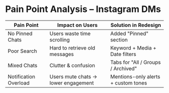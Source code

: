 # Pain Point Analysis – Instagram DMs

| Pain Point | Impact on Users | Solution in Redesign |
|------------|----------------|-----------------------|
| No Pinned Chats | Users waste time scrolling | Added "Pinned" section |
| Poor Search | Hard to retrieve old messages | Keyword + Media + Date filters |
| Mixed Chats | Clutter & confusion | Tabs for "All / Groups / Archived" |
| Notification Overload | Users mute chats → lower engagement | Mentions-only alerts + custom tones |
